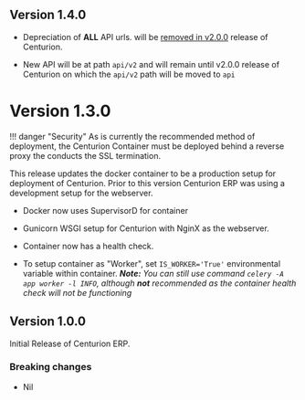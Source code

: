 ## Version 1.4.0

- Depreciation of **ALL** API urls. will be [removed in v2.0.0](https://github.com/nofusscomputing/centurion_erp/issues/343) release of Centurion.

- New API will be at path `api/v2` and will remain until v2.0.0 release of Centurion on which the `api/v2` path will be moved to `api`


# Version 1.3.0

!!! danger "Security"
    As is currently the recommended method of deployment, the Centurion Container must be deployed behind a reverse proxy the conducts the SSL termination.

This release updates the docker container to be a production setup for deployment of Centurion. Prior to this version Centurion ERP was using a development setup for the webserver.

- Docker now uses SupervisorD for container

- Gunicorn WSGI setup for Centurion with NginX as the webserver.

- Container now has a health check.

- To setup container as "Worker", set `IS_WORKER='True'` environmental variable within container. _**Note:** You can still use command `celery -A app worker -l INFO`, although **not** recommended as the container health check will not be functioning_


## Version 1.0.0


Initial Release of Centurion ERP.


### Breaking changes

- Nil
